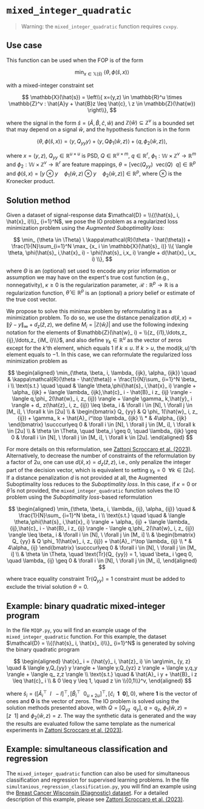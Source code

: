 # `mixed_integer_quadratic`

>Warning: the `mixed_integer_quadratic` function requires `cvxpy`.

## Use case

This function can be used when the FOP is of the form

$$
\min_ {x \in \mathbb{X}(\hat{s})} \ \langle \theta,\phi(\hat{s}, x) \rangle
$$

with a mixed-integer constraint set

$$
\mathbb{X}(\hat{s}) = \left\\{ x=(y,z) \in \mathbb{R}^u \times \mathbb{Z}^v : \hat{A}y + \hat{B}z \leq \hat{c}, \ z \in \mathbb{Z}(\hat{w}) \right\\},
$$

where the signal in the form $\hat{s} = (\hat{A}, \hat{B}, \hat{c}, \hat{w})$ and $\mathbb{Z}(\hat{w}) \subseteq \mathbb{Z}^v$ is a bounded set that may depend on a signal $\hat{w}$, and the hypothesis function is in the form

$$
\langle \theta,\phi(\hat{s}, x) \rangle  = \langle y,Q_ {yy} y \rangle + \langle y,Q \phi_ 1(\hat{w}, z)  \rangle + \langle q,\phi_ 2(\hat{w}, z) \rangle ,
$$

where $x = (y,z)$, $Q_ {yy} \in \mathbb{R}^{u \times u}$ is PSD, $Q \in \mathbb{R}^{u \times m}$, $q \in \mathbb{R}^r$, $\phi_ 1: \mathbb{W} \times \mathbb{Z}^v \to \mathbb{R}^m$ and $\phi_ 2: \mathbb{W} \times \mathbb{Z}^v \to \mathbb{R}^r$ are feature mappings, $\theta = [\text{vec}(Q_ {yy}) \ \ \text{vec}(Q) \ \ q] \in \mathbb{R}^p$ and $\phi(\hat{s}, x) = [y \otimes y \quad \phi_ 1(\hat{w}, z) \otimes y \quad \phi_ 2(\hat{w}, z)] \in \mathbb{R}^p$, where $\otimes$ is the Kronecker product.


## Solution method

Given a dataset of signal-response data $\mathcal{D} = \\{(\hat{s}_ i, \hat{x}_ i)\\}_ {i=1}^N$, we pose the IO problem as a regularized loss minimization problem using the *Augmented Suboptimality loss*:

$$
\min_ {\theta \in \Theta} \ \kappa\mathcal{R}(\theta - \hat{\theta}) + \frac{1}{N}\sum_{i=1}^N \max_ {x_ i \in \mathbb{X}(\hat{s}_ i)} \\{ \langle \theta, \phi(\hat{s}_ i,\hat{x}_ i) - \phi(\hat{s}_ i,x_ i) \rangle + d(\hat{x}_ i,x_ i) \\},
$$

where $\Theta$ is an (optional) set used to encode any prior information or assumption we may have on the expert's true cost function (e.g., nonnegativity), $\kappa \geq 0$ is the regularization parameter, $\mathcal{R} : \mathbb{R}^p \to \mathbb{R}$ is a regularization function, $\hat{\theta} \in \mathbb{R}^p$ is an (optional) a priory belief or estimate of the true cost vector.

We propose to solve this minimax problem by reformulating it as a minimization problem. To do so, we use the distance penalization $d(\hat{x}, x) = \rVert \hat{y} - y \rVert_ \infty + d_ z(\hat{z}, z)$, we define $M_ i = |\mathbb{Z}(\hat{w}_ i)|$ and use the following indexing notation for the elements of $\mathbb{Z}(\hat{w}_ i) = \\{z_ {i1},\ldots,z_ {ij},\ldots,z_ {iM_ i}\\}$, and also define $\gamma_ k \in \mathbb{R}^u$ as the vector of zeros except for the $k$'th element, which equals $1$ if $k \leq u$. If $k > u$, the $\text{mod}(k,u)$'th element equals to $-1$. In this case, we can reformulate the regularized loss minimization problem as

$$
\begin{aligned}
\min_{\theta, \beta_ i, \lambda_ {ijk}, \alpha_ {ijk}} \quad & \kappa\mathcal{R}(\theta - \hat{\theta}) + \frac{1}{N}\sum_ {i=1}^N \beta_ i  \\
\text{s.t.} \quad \quad & \langle \theta,\phi(\hat{s}_ i,\hat{x}_ i) \rangle  + \alpha_ {ijk} + \langle \lambda_ {ijk},\hat{c}_ i - \hat{B}_ i z_ {ij} \rangle - \langle q,\phi_ 2(\hat{w}_ i, z_ {ij}) \rangle  + \langle \gamma_ k,\hat{y}_ i \rangle + d_ z(\hat{z}_ i, z_ {ij}) \leq \beta_ i & \forall i \in [N], \ \forall j \in [M_ i], \ \forall k \in [2u] \\
& \begin{bmatrix}
    Q_ {yy} & Q \phi_ 1(\hat{w}_ i, z_ {ij}) + \gamma_ k + \hat{A}_ i^\top \lambda_ {ijk} \\
    * & 4\alpha_ {ijk}
    \end{bmatrix} \succcurlyeq 0 & \forall i \in [N], \ \forall j \in [M_ i], \ \forall k \in [2u] \\
& \theta \in \Theta, \quad \beta_i \geq 0, \quad \lambda_ {ijk} \geq 0 & \forall i \in [N], \ \forall j \in [M_ i], \ \forall k \in [2u].
\end{aligned}
$$


For more details on this reformulation, see [Zattoni Scroccaro et al. (2023)](https://arxiv.org/abs/2305.07730). Alternatively, to decrease the number of constraints of the reformulation by a factor of $2u$, one can use $d(\hat{x}, x) = d_ z(\hat{z}, z)$, i.e., only penalize the integer part of the decision vector, which is equivalent to setting $\gamma_k =0 \ \ \forall k \in [2u]$. If a distance penalization $d$ is not provided at all, the Augmented Suboptimality loss reduces to the *Suboptimality loss*. In this case, if $\kappa=0$ or $\hat{\theta}$ is not provided, the `mixed_integer_quadratic` function solves the IO problem using the *Suboptimality loss*-based reformulation

$$
\begin{aligned}
\min_{\theta, \beta_ i, \lambda_ {ij}, \alpha_ {ij}} \quad & \frac{1}{N}\sum_ {i=1}^N \beta_ i  \\
\text{s.t.} \quad \quad & \langle \theta,\phi(\hat{s}_ i,\hat{x}_ i) \rangle  + \alpha_ {ij} + \langle \lambda_ {ij},\hat{c}_ i - \hat{B}_ i z_ {ij} \rangle - \langle q,\phi_ 2(\hat{w}_ i, z_ {ij}) \rangle \leq \beta_ i & \forall i \in [N], \ \forall j \in [M_ i] \\
& \begin{bmatrix}
    Q_ {yy} & Q \phi_ 1(\hat{w}_ i, z_ {ij}) + \hat{A}_ i^\top \lambda_ {ij} \\
    * & 4\alpha_ {ij}
    \end{bmatrix} \succcurlyeq 0 & \forall i \in [N], \ \forall j \in [M_ i] \\
& \theta \in \Theta, \quad \text{Tr}(Q_ {yy}) = 1, \quad \beta_ i \geq 0, \quad \lambda_ {ij} \geq 0 & \forall i \in [N], \ \forall j \in [M_ i],
\end{aligned}
$$

where trace equality constraint $\text{Tr}(Q_ {yy}) = 1$ constraint must be added to exclude the trivial solution $\theta = 0$.

## Example: binary quadratic mixed-integer program

In the file `MIQP.py`, you will find an example usage of the `mixed_integer_quadratic` function. For this example, the dataset $\mathcal{D} = \\{(\hat{s}_ i, \hat{x}_ i)\\}_ {i=1}^N$ is generated by solving the binary quadratic program

$$
\begin{aligned}
\hat{x}_ i = (\hat{y}_ i, \hat{z}_ i) \in \arg\min_ {y, z} \quad &  \langle y,Q_{yy} y \rangle + \langle y,Q_{yz} z \rangle + \langle y,q_y \rangle + \langle q_ z,z \rangle \\
\text{s.t.} \quad & \hat{A}_ i y + \hat{B}_ i z \leq \hat{c}_ i \\
& 0 \leq y \leq 1, \quad z \in \\{0,1\\}^v,
\end{aligned}
$$

where $\hat{s}_ i = ([\hat{A}_ i^\top \ \ I \ \ -I]^\top, [\hat{B}_ i^\top \ \ 0_ {u \times 2u} ]^\top, [\hat{c}_ i \ \ \mathbf{1} \ \ \mathbf{0}], 0)$, where $\mathbf{1}$ is the vector of ones and $\mathbf{0}$ is the vector of zeros. The IO problem is solved using the solution methods presented above, with $Q = [Q_ {yz} \ \ q_ y ]$, $q=q_z$, $\phi_ 1(\hat{w},z) = [z \ \ 1]$ and $\phi_ 2(\hat{w},z) = z$. The way the synthetic data is generated and the way the results are evaluated follow the same template as the numerical experiments in [Zattoni Scroccaro et al. (2023)](https://arxiv.org/abs/2305.07730).

## Example: simultaneous classification and regression

The `mixed_integer_quadratic` function can also be used for simultaneous classification and regression for supervised learning problems. In the file `simultanious_regression_classification.py`, you will find an example using the [Breast Cancer Wisconsin (Diagnostic) dataset](https://archive-beta.ics.uci.edu/dataset/17/breast+cancer+wisconsin+diagnostic). For a detailed description of this example, please see [Zattoni Scroccaro et al. (2023)](https://arxiv.org/abs/2305.07730).